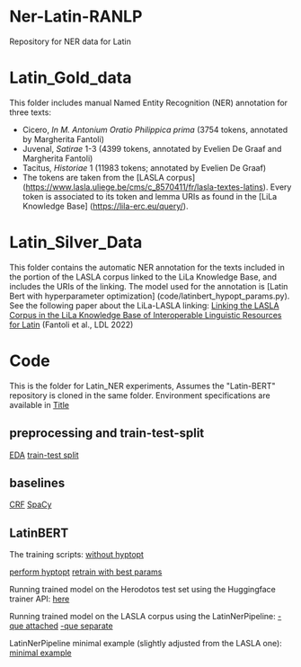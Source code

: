 # Ner-Latin-RANLP
Repository for NER data for Latin

# Latin_Gold_data

This folder includes manual Named Entity Recognition (NER) annotation for three texts:
- Cicero, _In M. Antonium Oratio Philippica prima_ (3754 tokens, annotated by Margherita Fantoli)
- Juvenal, _Satirae_ 1-3 (4399 tokens, annotated by Evelien De Graaf and Margherita Fantoli)
- Tacitus, _Historiae_ 1 (11983 tokens; annotated by Evelien De Graaf)
- The tokens are taken from the [LASLA corpus] (https://www.lasla.uliege.be/cms/c_8570411/fr/lasla-textes-latins).
Every token is associated to its token and lemma URIs as found in the [LiLa Knowledge Base] (https://lila-erc.eu/query/).

# Latin_Silver_Data

This folder contains the automatic NER annotation for the texts included in the portion of the LASLA corpus linked to the LiLa Knowledge Base, and includes the URIs of the linking. The model used for the annotation is [Latin Bert with hyperparameter optimization] (code/latinbert_hypopt_params.py).
See the following paper about the LiLa-LASLA linking:
[Linking the LASLA Corpus in the LiLa Knowledge Base of Interoperable Linguistic Resources for Latin](https://aclanthology.org/2022.ldl-1.4) (Fantoli et al., LDL 2022)

# Code
This is the folder for Latin_NER experiments, 
Assumes the "Latin-BERT" repository is cloned in the same folder.
Environment specifications are available in [Title](../../Gitlab/code_Latin_NER/environment/latin_ner_pipeline_env.yaml)

## preprocessing and train-test-split
[EDA](code/new_minimal_EDA.ipynb)
[train-test split](code/train_test_split2.ipynb)

## baselines

[CRF](code/CRF_TEST_Herodotos.ipynb)
[SpaCy](<code/Small SpaCy_Herodotos.ipynb>)

## LatinBERT
The training scripts:
[without hyptopt](code/latinbert_script_test.py) 

[perform hyptopt](code/script_hypopt_latin_bert.py) 
[retrain with best params](code/latinbert_hypopt_params.py)

Running trained model on the Herodotos test set using the Huggingface trainer API: [here](code/Latin_BERT_error_script.ipynb)

Running trained model on the LASLA corpus using the LatinNerPipeline:
[-que attached](code/run_on_lasla.py)
[-que separate](code/run_on_lasla_separate_words.py)


LatinNerPipeline minimal example (slightly adjusted from the LASLA one): [minimal example](<code/pipeline demo.ipynb>) 
